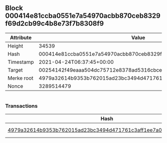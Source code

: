 ## Block 000414e81ccba0551e7a54970acbb870ceb8329f69d2cb99c4b8e73f7b8308f9

Attribute | Value
--- | ---
Height | 34539
Hash | 000414e81ccba0551e7a54970acbb870ceb8329f69d2cb99c4b8e73f7b8308f9
Timestamp | 2021-04-24T06:37:45+00:00
Target | 00254142f49eaaa504dc75712e8378ad5316cbcead634704b3734b6271167cc4
Merke root | 4979a32614b9353b762015ad23bc3494d471761c3aff1ee7a03d313e684e0326
Nonce | 3289514479

```

```

### Transactions

Hash | Amount
--- | ---
[4979a32614b9353b762015ad23bc3494d471761c3aff1ee7a03d313e684e0326](4979a32614b9353b762015ad23bc3494d471761c3aff1ee7a03d313e684e0326.md) | 10.00000000 SKEPTI 
